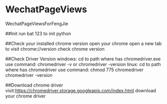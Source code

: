 # WechatPageViews
WechatPageViewsForFengJie



##Init
run bat 123 to init python

##Check your installed chrome version
open your chrome
open a new tab to visit chrome://version
check chrome version

##Check Driver Version
windows:
    cd to path where has chromedriver.exe
    use command:
            chromedriver -v
        or  chromedriver -version
linux:
    cd to path where has chromedriver
    use command:
            chmod 775 chromedriver
            chromedriver -version

##Download chrome driver
visit:https://chromedriver.storage.googleapis.com/index.html
download your chrome driver

